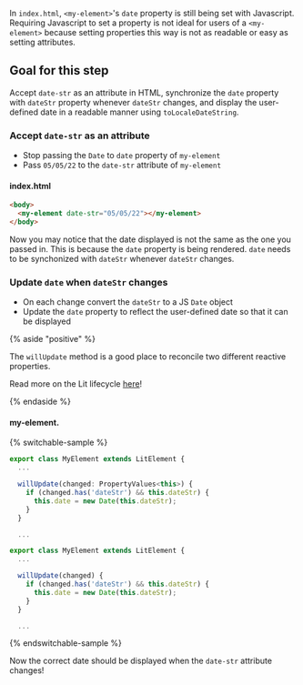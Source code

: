 In `index.html`, `<my-element>`'s `date` property is still being set with Javascript. Requiring Javascript to set a property is not ideal for users of a `<my-element>` because setting properties this way is not as readable or easy as setting attributes.

## Goal for this step

Accept `date-str` as an attribute in HTML, synchronize the `date` property with `dateStr` property whenever `dateStr` changes, and display the user-defined date in a readable manner using `toLocaleDateString`.

### Accept `date-str` as an attribute

* Stop passing the `Date` to `date` property of `my-element`
* Pass `05/05/22` to the `date-str` attribute of `my-element`

#### index.html

```html
<body>
  <my-element date-str="05/05/22"></my-element>
</body>
```

Now you may notice that the date displayed is not the same as the one you passed in. This is because the `date` property is being rendered. `date` needs to be synchonized with `dateStr` whenever `dateStr` changes.

### Update `date` when `dateStr` changes

* On each change convert the `dateStr` to a JS `Date` object
* Update the `date` property to reflect the user-defined date so that it can be displayed

{% aside "positive" %}

The `willUpdate` method is a good place to reconcile two different reactive properties.

Read more on the Lit lifecycle [here](/docs/components/lifecycle/)!

{% endaside %}

#### my-element.<ts-js></ts-js>

{% switchable-sample %}

```ts
export class MyElement extends LitElement {
  ...

  willUpdate(changed: PropertyValues<this>) {
    if (changed.has('dateStr') && this.dateStr) {
      this.date = new Date(this.dateStr);
    }
  }

  ...
```

```js
export class MyElement extends LitElement {
  ...

  willUpdate(changed) {
    if (changed.has('dateStr') && this.dateStr) {
      this.date = new Date(this.dateStr);
    }
  }

  ...
```

{% endswitchable-sample %}

Now the correct date should be displayed when the `date-str` attribute changes!
